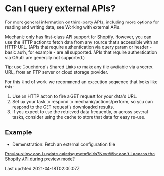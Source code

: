 # Can I query external APIs?

For more general information on third-party APIs, including more options for reading and writing data, see Working with external APIs.

Mechanic only has first-class API support for Shopify. However, you can use the HTTP action to fetch data from any source that's accessible with an HTTP URL. (APIs that require authentication via query param or header - basic auth, for example - are all supported. APIs that require authentication via OAuth are generally not supported.)

Tip: use Couchdrop's Shared Links to make any file available via a secret URL, from an FTP server or cloud storage provider.

For this kind of work, we recommend an execution sequence that looks like this:

1. Use an HTTP action to fire a GET request for your data's URL.
2. Set up your task to respond to mechanic/actions/perform, so you can respond to the GET request's downloaded results.
3. If you expect to use the retrieved data frequently, or across several tasks, consider using the cache to store that data for easy re-use.

## Example

- Demonstration: Fetch an external configuration file

[PreviousHow can I update existing metafields?](/faq/how-can-i-update-existing-metafields)[NextWhy can't I access the Shopify API during preview mode?](/faq/why-cant-i-access-the-shopify-api-during-preview-mode)

Last updated 2021-04-18T02:00:07Z